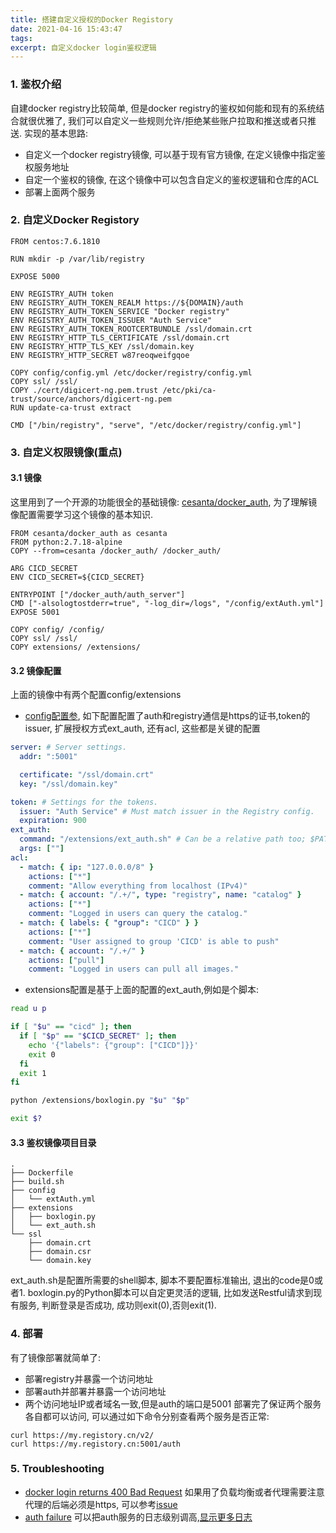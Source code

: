 ```yaml
---
title: 搭建自定义授权的Docker Registory
date: 2021-04-16 15:43:47
tags:
excerpt: 自定义docker login鉴权逻辑
---
```

### 1. 鉴权介绍
自建docker registry比较简单, 但是docker registry的鉴权如何能和现有的系统结合就很优雅了, 我们可以自定义一些规则允许/拒绝某些账户拉取和推送或者只推送. 实现的基本思路:
- 自定义一个docker registry镜像, 可以基于现有官方镜像, 在定义镜像中指定鉴权服务地址
- 自定一个鉴权的镜像, 在这个镜像中可以包含自定义的鉴权逻辑和仓库的ACL
- 部署上面两个服务


### 2. 自定义Docker Registory
```
FROM centos:7.6.1810

RUN mkdir -p /var/lib/registry

EXPOSE 5000

ENV REGISTRY_AUTH token
ENV REGISTRY_AUTH_TOKEN_REALM https://${DOMAIN}/auth
ENV REGISTRY_AUTH_TOKEN_SERVICE "Docker registry"
ENV REGISTRY_AUTH_TOKEN_ISSUER "Auth Service"
ENV REGISTRY_AUTH_TOKEN_ROOTCERTBUNDLE /ssl/domain.crt
ENV REGISTRY_HTTP_TLS_CERTIFICATE /ssl/domain.crt
ENV REGISTRY_HTTP_TLS_KEY /ssl/domain.key
ENV REGISTRY_HTTP_SECRET w87reoqweifgqoe

COPY config/config.yml /etc/docker/registry/config.yml
COPY ssl/ /ssl/
COPY ./cert/digicert-ng.pem.trust /etc/pki/ca-trust/source/anchors/digicert-ng.pem
RUN update-ca-trust extract

CMD ["/bin/registry", "serve", "/etc/docker/registry/config.yml"]
```

### 3. 自定义权限镜像(重点)

#### 3.1 镜像
这里用到了一个开源的功能很全的基础镜像: [cesanta/docker_auth](https://github.com/cesanta/docker_auth), 为了理解镜像配置需要学习这个镜像的基本知识.
```
FROM cesanta/docker_auth as cesanta
FROM python:2.7.18-alpine
COPY --from=cesanta /docker_auth/ /docker_auth/

ARG CICD_SECRET
ENV CICD_SECRET=${CICD_SECRET}

ENTRYPOINT ["/docker_auth/auth_server"]
CMD ["-alsologtostderr=true", "-log_dir=/logs", "/config/extAuth.yml"]
EXPOSE 5001

COPY config/ /config/
COPY ssl/ /ssl/
COPY extensions/ /extensions/
```

#### 3.2 镜像配置
上面的镜像中有两个配置config/extensions
- [config配置参](https://github.com/cesanta/docker_auth/blob/main/examples/reference.yml), 如下配置配置了auth和registry通信是https的证书,token的issuer, 扩展授权方式ext_auth, 还有acl, 这些都是关键的配置
```yaml
server: # Server settings.
  addr: ":5001"

  certificate: "/ssl/domain.crt"
  key: "/ssl/domain.key"

token: # Settings for the tokens.
  issuer: "Auth Service" # Must match issuer in the Registry config.
  expiration: 900
ext_auth:
  command: "/extensions/ext_auth.sh" # Can be a relative path too; $PATH works.
  args: [""]
acl:
  - match: { ip: "127.0.0.0/8" }
    actions: ["*"]
    comment: "Allow everything from localhost (IPv4)"
  - match: { account: "/.+/", type: "registry", name: "catalog" }
    actions: ["*"]
    comment: "Logged in users can query the catalog."
  - match: { labels: { "group": "CICD" } }
    actions: ["*"]
    comment: "User assigned to group 'CICD' is able to push"
  - match: { account: "/.+/" }
    actions: ["pull"]
    comment: "Logged in users can pull all images."
```
- extensions配置是基于上面的配置的ext_auth,例如是个脚本:
```sh
read u p

if [ "$u" == "cicd" ]; then
  if [ "$p" == "$CICD_SECRET" ]; then
    echo '{"labels": {"group": ["CICD"]}}'
    exit 0
  fi
  exit 1
fi

python /extensions/boxlogin.py "$u" "$p"

exit $?
```

#### 3.3 鉴权镜像项目目录

```
.
├── Dockerfile
├── build.sh
├── config
│   └── extAuth.yml
├── extensions
│   ├── boxlogin.py
│   └── ext_auth.sh
└── ssl
    ├── domain.crt
    ├── domain.csr
    └── domain.key
```
ext_auth.sh是配置所需要的shell脚本, 脚本不要配置标准输出, 退出的code是0或者1. boxlogin.py的Python脚本可以自定更灵活的逻辑, 比如发送Restful请求到现有服务, 判断登录是否成功, 成功则exit(0),否则exit(1).

### 4. 部署

有了镜像部署就简单了:
- 部署registry并暴露一个访问地址
- 部署auth并部署并暴露一个访问地址
- 两个访问地址IP或者域名一致,但是auth的端口是5001
部署完了保证两个服务各自都可以访问, 可以通过如下命令分别查看两个服务是否正常:
```
curl https://my.registory.cn/v2/
curl https://my.registory.cn:5001/auth
```

### 5. Troubleshooting

- [docker login returns 400 Bad Request](https://github.com/goharbor/harbor/issues/7159) 
如果用了负载均衡或者代理需要注意代理的后端必须是https, 可以参考[issue](https://github.com/goharbor/harbor/issues/7159)
- [auth failure](https://github.com/cesanta/docker_auth#troubleshooting)
可以把auth服务的日志级别调高,[显示更多日志](https://github.com/cesanta/docker_auth#troubleshooting)
